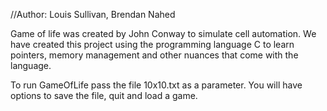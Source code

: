 //Author: Louis Sullivan, Brendan Nahed

Game of life was created by John Conway to simulate cell automation. 
We have created this project using the programming language C to 
learn pointers, memory management and other nuances that come with the language.

To run GameOfLife pass the file 10x10.txt as a parameter. You will have options to 
save the file, quit and load a game. 

